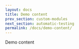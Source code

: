 ```yaml
---
layout: docs
title: Demo content
prev_section: custom-modules
next_section: automatic-testing
permalink: /docs/demo-content/
---
```


Demo content